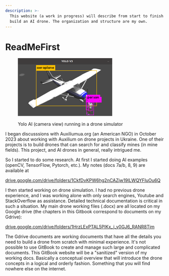 ```yaml
---
description: >-
  This website (a work in progress) will describe from start to finish how to
  build an AI drone. The organization and structure are my own.
---
```


# ReadMeFirst

<figure><img src=".gitbook/assets/image (1).png" alt=""><figcaption><p>Yolo AI (camera view) running in a drone simulator</p></figcaption></figure>

I began discusssions with Auxiliumua.org (an American NGO) in October 2023 about working with Auxilium on drone projects in Ukraine. One of their projects is to build drones that can search for and classify mines (in mine fields). This project, and AI drones in general, really intrigued me. &#x20;

So I started to do some research.  At first I started doing AI examples (openCV, TensorFlow, Pytorch, etc.). My notes (docs 7a/b, 8, 9) are available at  &#x20;

&#x20;    [drive.google.com/drive/folders/1CkfDvKPW6hg2nCAZjw19lLWQYFIuOu6Q](https://drive.google.com/drive/folders/1CkfDvKPW6hg2nCAZjw19lLWQYFIuOu6Q)

I then started working on drone simulation. I had no previous drone experience, and I was working alone with only search engines, Youtube and StackOverflow as assistance. Detailed technical documentation is critical in such a situation. My main drone working files (.docx) are all located on my Google drive (the chapters in this Gitbook correspond to documents on my Gdrive):

&#x20;    [drive.google.com/drive/folders/1HrzLExPTAL5PIKx\_j\_y0GJ6\_RANR8Tjm](https://drive.google.com/drive/folders/1HrzLExPTAL5PIKx\_j\_y0GJ6\_RANR8Tjm)

The Gdrive documents are working documents that have all the details you need to build a drone from scratch with minimal experience.  It's not possible to use GitBook to create and manage such large and complicated documents. This GitBook website will be a "sanitized" version of my working docs. Basically a conceptual overview that will introduce the drone concepts in a logical and orderly fashion. Something that you will find nowhere else on the internet.&#x20;
